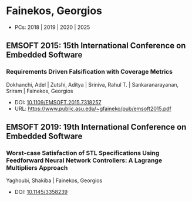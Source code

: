 # Fainekos, Georgios

* PCs: 2018 | 2019 | 2020 | 2025

## EMSOFT 2015: 15th International Conference on Embedded Software

### Requirements Driven Falsification with Coverage Metrics
Dokhanchi, Adel | Zutshi, Aditya | Sriniva, Rahul T. | Sankaranarayanan, Sriram | Fainekos, Georgios
* DOI: [10.1109/EMSOFT.2015.7318257](https://doi.org/10.1109/EMSOFT.2015.7318257)
* URL: <https://www.public.asu.edu/~gfaineko/pub/emsoft2015.pdf>

## EMSOFT 2019: 19th International Conference on Embedded Software

### Worst-case Satisfaction of STL Specifications Using Feedforward Neural Network Controllers: A Lagrange Multipliers Approach
Yaghoubi, Shakiba | Fainekos, Georgios
* DOI: [10.1145/3358239](https://doi.org/10.1145/3358239)

